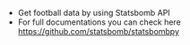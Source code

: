 - Get football data by using Statsbomb API
- For full documentations you can check here https://github.com/statsbomb/statsbombpy
